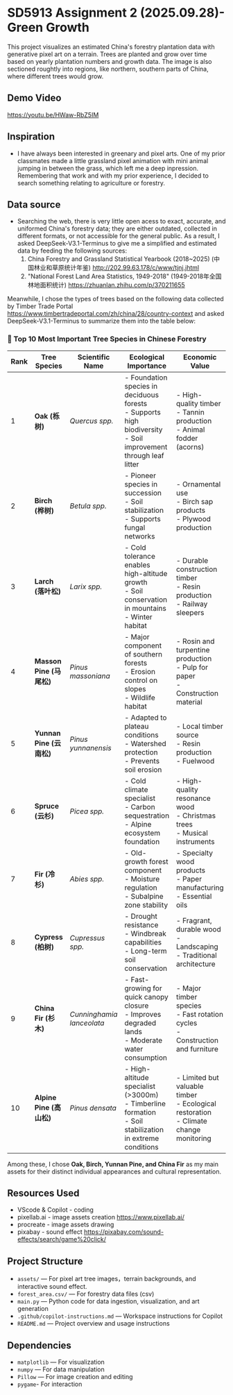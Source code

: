 # SD5913 Assignment 2 (2025.09.28)- Green Growth

This project visualizes an estimated China's forestry plantation data with generative pixel art on a terrain. Trees are planted and grow over time based on yearly plantation numbers and growth data. The image is also sectioned roughtly into regions, like northern, southern parts of China, where different trees would grow.

## Demo Video 
https://youtu.be/HWaw-RbZ5IM

## Inspiration
- I have always been interested in greenary and pixel arts. One of my prior classmates made a little grassland pixel animation with mini animal jumping in between the grass, which left me a deep inpression. Remembering that work and with my prior experience, I decided to search something relating to agriculture or forestry. 

## Data source
- Searching the web, there is very little open acess to exact, accurate, and uniformed China's forestry data; they are either outdated, collected in different formats, or not accessible for the general public. As a result, I asked DeepSeek-V3.1-Terminus to give me a simplified and estimated data by feeding the following sources:
    1) China Forestry and Grassland Statistical Yearbook (2018~2025) (中国林业和草原统计年鉴) http://202.99.63.178/c/www/tjnj.jhtml
    2) "National Forest Land Area Statistics, 1949-2018" (1949-2018年全国林地面积统计) https://zhuanlan.zhihu.com/p/370211655

Meanwhile, I chose the types of trees based on the following data collected by Timber Trade Portal https://www.timbertradeportal.com/zh/china/28/country-context and asked DeepSeek-V3.1-Terminus to summarize them into the table below: 
### 🌳 Top 10 Most Important Tree Species in Chinese Forestry
| Rank | Tree Species | Scientific Name | Ecological Importance | Economic Value | Cultural Significance | Key Characteristics | Primary Regions |
|------|--------------|-----------------|----------------------|----------------|------------------------|---------------------|-----------------|
| 1 | **Oak (栎树)** | *Quercus spp.* | - Foundation species in deciduous forests<br>- Supports high biodiversity<br>- Soil improvement through leaf litter | - High-quality timber<br>- Tannin production<br>- Animal fodder (acorns) | - Symbol of strength and longevity<br>- Important in traditional crafts | - Deep root system<br>- Lobed leaves<br>- Acorn fruits | Nationwide, especially temperate zones |
| 2 | **Birch (桦树)** | *Betula spp.* | - Pioneer species in succession<br>- Soil stabilization<br>- Supports fungal networks | - Ornamental use<br>- Birch sap products<br>- Plywood production | - Symbol of new beginnings<br>- Traditional paper making | - White peeling bark<br>- Catkin flowers<br>- Triangular leaves | Northern and northeastern China |
| 3 | **Larch (落叶松)** | *Larix spp.* | - Cold tolerance enables high-altitude growth<br>- Soil conservation in mountains<br>- Winter habitat | - Durable construction timber<br>- Resin production<br>- Railway sleepers | - Symbol of resilience in harsh conditions | - Deciduous conifer<br>- Needles in clusters<br>- Cones with thin scales | Northern China, high elevations |
| 4 | **Masson Pine (马尾松)** | *Pinus massoniana* | - Major component of southern forests<br>- Erosion control on slopes<br>- Wildlife habitat | - Rosin and turpentine production<br>- Pulp for paper<br>- Construction material | - Important in local economies of southern China | - Long needles (2 per bundle)<br>- Reddish bark<br>- Oval cones | Southern and eastern China |
| 5 | **Yunnan Pine (云南松)** | *Pinus yunnanensis* | - Adapted to plateau conditions<br>- Watershed protection<br>- Prevents soil erosion | - Local timber source<br>- Resin production<br>- Fuelwood | - Key species for ethnic minority regions | - Long, flexible needles (3 per bundle)<br>- Thick bark<br>- Large cones | Yunnan-Guizhou Plateau |
| 6 | **Spruce (云杉)** | *Picea spp.* | - Cold climate specialist<br>- Carbon sequestration<br>- Alpine ecosystem foundation | - High-quality resonance wood<br>- Christmas trees<br>- Musical instruments | - Symbol of northern wilderness | - Sharp, square needles<br>- Pendulous cones<br>- Pyramid shape | Northeastern and western mountains |
| 7 | **Fir (冷杉)** | *Abies spp.* | - Old-growth forest component<br>- Moisture regulation<br>- Subalpine zone stability | - Specialty wood products<br>- Paper manufacturing<br>- Essential oils | - Associated with sacred mountains | - Flat, soft needles<br>- Upright cones<br>- Smooth bark | Mountainous regions nationwide |
| 8 | **Cypress (柏树)** | *Cupressus spp.* | - Drought resistance<br>- Windbreak capabilities<br>- Long-term soil conservation | - Fragrant, durable wood<br>- Landscaping<br>- Traditional architecture | - Symbol of longevity<br>- Temple plantings | - Scale-like leaves<br>- Conical shape<br>- Small, woody cones | Widely planted, various habitats |
| 9 | **China Fir (杉木)** | *Cunninghamia lanceolata* | - Fast-growing for quick canopy closure<br>- Improves degraded lands<br>- Moderate water consumption | - Major timber species<br>- Fast rotation cycles<br>- Construction and furniture | - Traditional "feng shui" tree<br>- Village plantings | - Soft, fragrant wood<br>- Spiral leaf arrangement<br>- Peeling bark | Southern China, traditional plantations |
| 10 | **Alpine Pine (高山松)** | *Pinus densata* | - High-altitude specialist (>3000m)<br>- Timberline formation<br>- Soil stabilization in extreme conditions | - Limited but valuable timber<br>- Ecological restoration<br>- Climate change monitoring | - Symbol of high mountain ecosystems | - Short, stiff needles<br>- Dense growth form<br>- Small cones | Tibetan Plateau, high mountains |

Among these, I chose **Oak, Birch, Yunnan Pine, and China Fir** as my main assets for their distinct individual appearances and cultural representation.

## Resources Used
- VScode & Copilot - coding
- pixellab.ai - image assets creation https://www.pixellab.ai/
- procreate - image assets drawing
- pixabay - sound effect https://pixabay.com/sound-effects/search/game%20click/

## Project Structure
- `assets/` — For pixel art tree images，terrain backgrounds, and interactive sound effect.
- `forest_area.csv/` — For forestry data files (csv)
- `main.py` — Python code for data ingestion, visualization, and art generation
- `.github/copilot-instructions.md` — Workspace instructions for Copilot
- `README.md` — Project overview and usage instructions

## Dependencies
- `matplotlib` — For visualization
- `numpy` — For data manipulation
- `Pillow` — For image creation and editing
- `pygame`- For interaction



